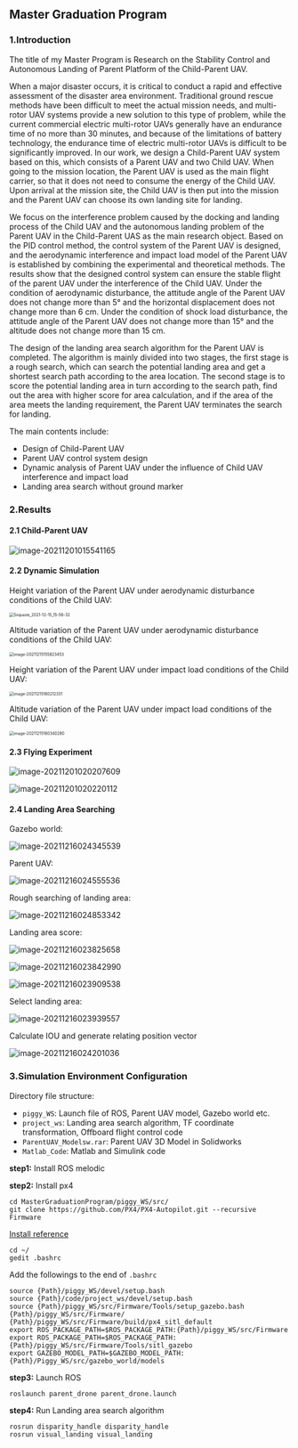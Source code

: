 ## Master Graduation Program

### 1.Introduction

 The title of my Master Program is Research on the Stability Control and  Autonomous Landing of Parent Platform of the Child-Parent UAV. 

When a major disaster occurs, it is critical to conduct a rapid and effective assessment of the disaster area environment. Traditional ground rescue methods have been difficult to meet the actual mission needs, and multi-rotor UAV systems provide a new solution to this type of problem, while the current commercial electric multi-rotor UAVs generally have an endurance time of no more than 30 minutes, and because of the limitations of battery technology, the endurance time of electric multi-rotor UAVs is difficult to be significantly improved. In our work, we design a Child-Parent UAV system based on this, which consists of a Parent UAV and two Child UAV. When going to the mission location, the Parent UAV is used as the main flight carrier, so that it does not need to consume the energy of the Child UAV. Upon arrival at the mission site, the Child UAV is then put into the mission and the Parent UAV can choose its own landing site for landing.

We focus on the interference problem caused by the docking and landing process of the Child UAV and the autonomous landing problem of the Parent UAV in the Child-Parent UAS as the main research object. Based on the PID control method, the control system of the Parent UAV is designed, and the aerodynamic interference and impact load model of the Parent UAV is established by combining the experimental and theoretical methods. The results show that the designed control system can ensure the stable flight of the parent UAV under the interference of the Child UAV. Under the condition of aerodynamic disturbance, the attitude angle of the Parent UAV does not change more than 5° and the horizontal displacement does not change more than 6 cm. Under the condition of shock load disturbance, the attitude angle of the Parent UAV does not change more than 15° and the altitude does not change more than 15 cm.

The design of the landing area search algorithm for the Parent UAV is completed. The algorithm is mainly divided into two stages, the first stage is a rough search, which can search the potential landing area and get a shortest search path according to the area location. The second stage is to score the potential landing area in turn according to the search path, find out the area with higher score for area calculation, and if the area of the area meets the landing requirement, the Parent UAV terminates the search for landing.

The main contents include:

- Design of Child-Parent UAV
- Parent UAV control system design
- Dynamic analysis of Parent UAV under the influence of Child UAV interference and impact load
- Landing area search without ground marker



### 2.Results

#### 2.1 Child-Parent UAV

![image-20211201015541165](https://gitee.com/piggyhero/pic/raw/master/img/20211215155436.png)



#### 2.2 Dynamic Simulation

Height variation of the Parent UAV under aerodynamic disturbance conditions of the Child UAV:

<img src="https://gitee.com/piggyhero/pic/raw/master/img/20211215155655.png" alt="Snipaste_2021-12-15_15-56-32" style="zoom:50%;" />

Altitude variation of the Parent UAV under aerodynamic disturbance conditions of the Child UAV:

<img src="https://gitee.com/piggyhero/pic/raw/master/img/20211215155823.png" alt="image-20211215155823453" style="zoom:50%;" />

Height variation of the Parent UAV under impact load conditions of the Child UAV:

<img src="https://gitee.com/piggyhero/pic/raw/master/img/20211215160212.png" alt="image-20211215160212331" style="zoom:50%;" />

Altitude variation of the Parent UAV under impact load conditions of the Child UAV:

<img src="https://gitee.com/piggyhero/pic/raw/master/img/20211215160340.png" alt="image-20211215160340280" style="zoom:50%;" />



#### 2.3 Flying Experiment

![image-20211201020207609](https://gitee.com/piggyhero/pic/raw/master/img/20211215155359.png)

![image-20211201020220112](https://gitee.com/piggyhero/pic/raw/master/img/20211215155425.png)



#### 2.4 Landing Area Searching

Gazebo world: 

![image-20211216024345539](https://piggyhero.gitee.io/pic/img/20211216024345.png)

Parent UAV:

![image-20211216024555536](https://piggyhero.gitee.io/pic/img/20211216024555.png)

Rough searching of landing area:

![image-20211216024853342](https://piggyhero.gitee.io/pic/img/20211216024853.png)



Landing area score:

![image-20211216023825658](https://piggyhero.gitee.io/pic/img/20211216023825.png)

![image-20211216023842990](https://piggyhero.gitee.io/pic/img/20211216023843.png)

![image-20211216023909538](https://piggyhero.gitee.io/pic/img/20211216023909.png)

Select landing area:

![image-20211216023939557](https://piggyhero.gitee.io/pic/img/20211216023939.png)

Calculate IOU and generate relating position vector

![image-20211216024201036](https://piggyhero.gitee.io/pic/img/20211216024201.png)





### 3.Simulation Environment Configuration

Directory file structure:

- `piggy_WS`: Launch file of ROS, Parent UAV model, Gazebo world etc.
- `project_ws`: Landing area search algorithm, TF coordinate transformation, Offboard flight control code
- `ParentUAV_Modelsw.rar`: Parent UAV 3D Model in Solidworks
- `Matlab_Code`: Matlab and Simulink code



**step1:** Install ROS melodic

**step2:** Install px4

```
cd MasterGraduationProgram/piggy_WS/src/
git clone https://github.com/PX4/PX4-Autopilot.git --recursive Firmware
```

[Install reference](https://docs.px4.io/master/en/dev_setup/dev_env_linux_ubuntu.html#gazebo-jmavsim-and-nuttx-pixhawk-targets)

```
cd ~/
gedit .bashrc
```

Add the followings to the end of `.bashrc`

```
source {Path}/piggy_WS/devel/setup.bash
source {Path}/code/project_ws/devel/setup.bash
source {Path}/piggy_WS/src/Firmware/Tools/setup_gazebo.bash {Path}/piggy_WS/src/Firmware/ {Path}/piggy_WS/src/Firmware/build/px4_sitl_default
export ROS_PACKAGE_PATH=$ROS_PACKAGE_PATH:{Path}/piggy_WS/src/Firmware
export ROS_PACKAGE_PATH=$ROS_PACKAGE_PATH:{Path}/piggy_WS/src/Firmware/Tools/sitl_gazebo
export GAZEBO_MODEL_PATH=$GAZEBO_MODEL_PATH:{Path}/Piggy_WS/src/gazebo_world/models
```

**step3:** Launch ROS

```
roslaunch parent_drone parent_drone.launch
```

**step4:** Run Landing area search algorithm

```
rosrun disparity_handle disparity_handle
rosrun visual_landing visual_landing
```

### 
